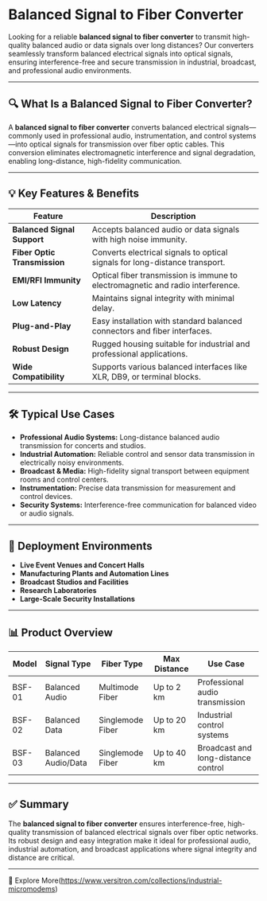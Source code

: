 # Balanced Signal to Fiber Converter

Looking for a reliable **balanced signal to fiber converter** to transmit high-quality balanced audio or data signals over long distances? Our converters seamlessly transform balanced electrical signals into optical signals, ensuring interference-free and secure transmission in industrial, broadcast, and professional audio environments.

---

## 🔍 What Is a Balanced Signal to Fiber Converter?

A **balanced signal to fiber converter** converts balanced electrical signals—commonly used in professional audio, instrumentation, and control systems—into optical signals for transmission over fiber optic cables. This conversion eliminates electromagnetic interference and signal degradation, enabling long-distance, high-fidelity communication.

---

## 💡 Key Features & Benefits

| Feature                      | Description                                                               |
|------------------------------|---------------------------------------------------------------------------|
| **Balanced Signal Support**   | Accepts balanced audio or data signals with high noise immunity.          |
| **Fiber Optic Transmission**  | Converts electrical signals to optical signals for long-distance transport.|
| **EMI/RFI Immunity**           | Optical fiber transmission is immune to electromagnetic and radio interference.|
| **Low Latency**               | Maintains signal integrity with minimal delay.                            |
| **Plug-and-Play**             | Easy installation with standard balanced connectors and fiber interfaces. |
| **Robust Design**             | Rugged housing suitable for industrial and professional applications.      |
| **Wide Compatibility**        | Supports various balanced interfaces like XLR, DB9, or terminal blocks.    |

---

## 🛠️ Typical Use Cases

- **Professional Audio Systems:** Long-distance balanced audio transmission for concerts and studios.  
- **Industrial Automation:** Reliable control and sensor data transmission in electrically noisy environments.  
- **Broadcast & Media:** High-fidelity signal transport between equipment rooms and control centers.  
- **Instrumentation:** Precise data transmission for measurement and control devices.  
- **Security Systems:** Interference-free communication for balanced video or audio signals.

---

## 🛒 Deployment Environments

- **Live Event Venues and Concert Halls**  
- **Manufacturing Plants and Automation Lines**  
- **Broadcast Studios and Facilities**  
- **Research Laboratories**  
- **Large-Scale Security Installations**

---

## 📊 Product Overview

| Model                      | Signal Type          | Fiber Type         | Max Distance       | Use Case                            |
|----------------------------|---------------------|--------------------|--------------------|------------------------------------|
| BSF-01                     | Balanced Audio      | Multimode Fiber    | Up to 2 km         | Professional audio transmission    |
| BSF-02                     | Balanced Data       | Singlemode Fiber   | Up to 20 km        | Industrial control systems          |
| BSF-03                     | Balanced Audio/Data | Singlemode Fiber   | Up to 40 km        | Broadcast and long-distance control|

---

## ✅ Summary

The **balanced signal to fiber converter** ensures interference-free, high-quality transmission of balanced electrical signals over fiber optic networks. Its robust design and easy integration make it ideal for professional audio, industrial automation, and broadcast applications where signal integrity and distance are critical.

---

🔗 Explore More(https://www.versitron.com/collections/industrial-micromodems)
